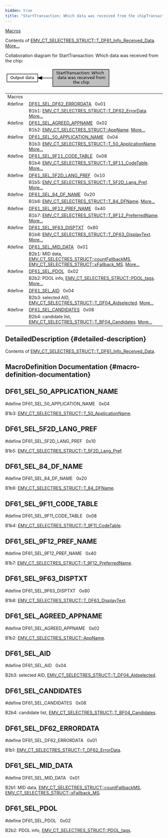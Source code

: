 ```yaml
---
hidden: true
title: "StartTransaction: Which data was received from the chipTransaction execution » Output data"
---
```


[Macros](#define-members)

Contents of <a href="group___a_d_k___t_r_x___e_x_e_c.md#ab08da8ecbb047104d0c58e6f0ea141ee">EMV_CT_SELECTRES_STRUCT::T_DF61_Info_Received_Data</a>. [More\...](#details)

Collaboration diagram for StartTransaction: Which data was received from the chip:

![](group___d_e_f___d_f61___s_e_l_e_c_t.png)

|  |  |
|----|----|
| Macros |  |
| #define  | [DF61_SEL_DF62_ERRORDATA](#gae16afced77441224b7e157570e996cc1)   0x01 |
|   | B1b1: <a href="group___a_d_k___t_r_x___e_x_e_c.md#ab039fd7178746c8616263dae202cde7b">EMV_CT_SELECTRES_STRUCT::T_DF62_ErrorData</a>. [More\...](#gae16afced77441224b7e157570e996cc1)<br/> |
| #define  | [DF61_SEL_AGREED_APPNAME](#ga2378e97de62fd2f6cea91be559d35f88)   0x02 |
|   | B1b2: <a href="group___a_d_k___t_r_x___e_x_e_c.md#a1a933985680b099e926e54086a602c12">EMV_CT_SELECTRES_STRUCT::AppName</a>. [More\...](#ga2378e97de62fd2f6cea91be559d35f88)<br/> |
| #define  | [DF61_SEL_50_APPLICATION_NAME](#ga2a136de4b885bf0efb99812105a2dbf9)   0x04 |
|   | B1b3: <a href="group___a_d_k___t_r_x___e_x_e_c.md#a9ceca12ea3832abf7776d72645b86686">EMV_CT_SELECTRES_STRUCT::T_50_ApplicationName</a>. [More\...](#ga2a136de4b885bf0efb99812105a2dbf9)<br/> |
| #define  | [DF61_SEL_9F11_CODE_TABLE](#ga6f2019836faeb7c75c5d00fe56a7aa78)   0x08 |
|   | B1b4: <a href="group___a_d_k___t_r_x___e_x_e_c.md#a77254a708d1c2d25bb365a8599c6789a">EMV_CT_SELECTRES_STRUCT::T_9F11_CodeTable</a>. [More\...](#ga6f2019836faeb7c75c5d00fe56a7aa78)<br/> |
| #define  | [DF61_SEL_5F2D_LANG_PREF](#gafcefbcbc00c29d564087846a0a82c51e)   0x10 |
|   | B1b5: <a href="group___a_d_k___t_r_x___e_x_e_c.md#ab78d27dc34487f922049e2708780f0b5">EMV_CT_SELECTRES_STRUCT::T_5F2D_Lang_Pref</a>. [More\...](#gafcefbcbc00c29d564087846a0a82c51e)<br/> |
| #define  | [DF61_SEL_84_DF_NAME](#gad8fc10e41c5b76dd2ce850889ee55740)   0x20 |
|   | B1b6: <a href="group___a_d_k___t_r_x___e_x_e_c.md#a461cb8e7a2ca9d6005f976b490a4bf9f">EMV_CT_SELECTRES_STRUCT::T_84_DFName</a>. [More\...](#gad8fc10e41c5b76dd2ce850889ee55740)<br/> |
| #define  | [DF61_SEL_9F12_PREF_NAME](#gaae585dbc65a76a43d4db141d251dd241)   0x40 |
|   | B1b7: <a href="group___a_d_k___t_r_x___e_x_e_c.md#a28ecfde503701d9121a947f569c269f5">EMV_CT_SELECTRES_STRUCT::T_9F12_PreferredName</a>. [More\...](#gaae585dbc65a76a43d4db141d251dd241)<br/> |
| #define  | [DF61_SEL_9F63_DISPTXT](#ga49f1c3ce5ba96754ae16bcdc63fc8a18)   0x80 |
|   | B1b8: <a href="group___a_d_k___t_r_x___e_x_e_c.md#a3f81899cf94ac8087ae118d0a74bd5a7">EMV_CT_SELECTRES_STRUCT::T_DF63_DisplayText</a>. [More\...](#ga49f1c3ce5ba96754ae16bcdc63fc8a18)<br/> |
| #define  | [DF61_SEL_MID_DATA](#gab5055a2e8156f9bc4d8046062b7cff34)   0x01 |
|   | B2b1: MID data, <a href="group___a_d_k___t_r_x___e_x_e_c.md#afc03bd4acdbf2ecf08cf25237e1c0672">EMV_CT_SELECTRES_STRUCT::countFallbackMS</a>, <a href="group___a_d_k___t_r_x___e_x_e_c.md#a0ce15f8ce270bd4f01e39c8c8dd5953b">EMV_CT_SELECTRES_STRUCT::xFallback_MS</a>. [More\...](#gab5055a2e8156f9bc4d8046062b7cff34)<br/> |
| #define  | [DF61_SEL_PDOL](#ga4af2dc6442c7ca54af02b6a86ad0d609)   0x02 |
|   | B2b2: PDOL info, <a href="group___a_d_k___t_r_x___e_x_e_c.md#af6254dc7c96cee5696e56da49cd643d7">EMV_CT_SELECTRES_STRUCT::PDOL_tags</a>. [More\...](#ga4af2dc6442c7ca54af02b6a86ad0d609)<br/> |
| #define  | [DF61_SEL_AID](#ga81ed11f4cb6d5283679be158b8ee9afe)   0x04 |
|   | B2b3: selected AID, <a href="group___a_d_k___t_r_x___e_x_e_c.md#ad8a8786ab1f6da49f730d02490857d10">EMV_CT_SELECTRES_STRUCT::T_DF04_Aidselected</a>. [More\...](#ga81ed11f4cb6d5283679be158b8ee9afe)<br/> |
| #define  | [DF61_SEL_CANDIDATES](#gaf3edcff6fa8fb5b900af301310f2a113)   0x08 |
|   | B2b4: candidate list, <a href="group___a_d_k___t_r_x___e_x_e_c.md#ad45fa4ce538993473540188bd35612b3">EMV_CT_SELECTRES_STRUCT::T_BF04_Candidates</a>. [More\...](#gaf3edcff6fa8fb5b900af301310f2a113)<br/> |

## DetailedDescription {#detailed-description}

Contents of <a href="group___a_d_k___t_r_x___e_x_e_c.md#ab08da8ecbb047104d0c58e6f0ea141ee">EMV_CT_SELECTRES_STRUCT::T_DF61_Info_Received_Data</a>.

## MacroDefinition Documentation {#macro-definition-documentation}

## DF61_SEL_50_APPLICATION_NAME <a href="#ga2a136de4b885bf0efb99812105a2dbf9" id="ga2a136de4b885bf0efb99812105a2dbf9"></a>

<p>#define DF61_SEL_50_APPLICATION_NAME   0x04</p>

B1b3: <a href="group___a_d_k___t_r_x___e_x_e_c.md#a9ceca12ea3832abf7776d72645b86686">EMV_CT_SELECTRES_STRUCT::T_50_ApplicationName</a>.

## DF61_SEL_5F2D_LANG_PREF <a href="#gafcefbcbc00c29d564087846a0a82c51e" id="gafcefbcbc00c29d564087846a0a82c51e"></a>

<p>#define DF61_SEL_5F2D_LANG_PREF   0x10</p>

B1b5: <a href="group___a_d_k___t_r_x___e_x_e_c.md#ab78d27dc34487f922049e2708780f0b5">EMV_CT_SELECTRES_STRUCT::T_5F2D_Lang_Pref</a>.

## DF61_SEL_84_DF_NAME <a href="#gad8fc10e41c5b76dd2ce850889ee55740" id="gad8fc10e41c5b76dd2ce850889ee55740"></a>

<p>#define DF61_SEL_84_DF_NAME   0x20</p>

B1b6: <a href="group___a_d_k___t_r_x___e_x_e_c.md#a461cb8e7a2ca9d6005f976b490a4bf9f">EMV_CT_SELECTRES_STRUCT::T_84_DFName</a>.

## DF61_SEL_9F11_CODE_TABLE <a href="#ga6f2019836faeb7c75c5d00fe56a7aa78" id="ga6f2019836faeb7c75c5d00fe56a7aa78"></a>

<p>#define DF61_SEL_9F11_CODE_TABLE   0x08</p>

B1b4: <a href="group___a_d_k___t_r_x___e_x_e_c.md#a77254a708d1c2d25bb365a8599c6789a">EMV_CT_SELECTRES_STRUCT::T_9F11_CodeTable</a>.

## DF61_SEL_9F12_PREF_NAME <a href="#gaae585dbc65a76a43d4db141d251dd241" id="gaae585dbc65a76a43d4db141d251dd241"></a>

<p>#define DF61_SEL_9F12_PREF_NAME   0x40</p>

B1b7: <a href="group___a_d_k___t_r_x___e_x_e_c.md#a28ecfde503701d9121a947f569c269f5">EMV_CT_SELECTRES_STRUCT::T_9F12_PreferredName</a>.

## DF61_SEL_9F63_DISPTXT <a href="#ga49f1c3ce5ba96754ae16bcdc63fc8a18" id="ga49f1c3ce5ba96754ae16bcdc63fc8a18"></a>

<p>#define DF61_SEL_9F63_DISPTXT   0x80</p>

B1b8: <a href="group___a_d_k___t_r_x___e_x_e_c.md#a3f81899cf94ac8087ae118d0a74bd5a7">EMV_CT_SELECTRES_STRUCT::T_DF63_DisplayText</a>.

## DF61_SEL_AGREED_APPNAME <a href="#ga2378e97de62fd2f6cea91be559d35f88" id="ga2378e97de62fd2f6cea91be559d35f88"></a>

<p>#define DF61_SEL_AGREED_APPNAME   0x02</p>

B1b2: <a href="group___a_d_k___t_r_x___e_x_e_c.md#a1a933985680b099e926e54086a602c12">EMV_CT_SELECTRES_STRUCT::AppName</a>.

## DF61_SEL_AID <a href="#ga81ed11f4cb6d5283679be158b8ee9afe" id="ga81ed11f4cb6d5283679be158b8ee9afe"></a>

<p>#define DF61_SEL_AID   0x04</p>

B2b3: selected AID, <a href="group___a_d_k___t_r_x___e_x_e_c.md#ad8a8786ab1f6da49f730d02490857d10">EMV_CT_SELECTRES_STRUCT::T_DF04_Aidselected</a>.

## DF61_SEL_CANDIDATES <a href="#gaf3edcff6fa8fb5b900af301310f2a113" id="gaf3edcff6fa8fb5b900af301310f2a113"></a>

<p>#define DF61_SEL_CANDIDATES   0x08</p>

B2b4: candidate list, <a href="group___a_d_k___t_r_x___e_x_e_c.md#ad45fa4ce538993473540188bd35612b3">EMV_CT_SELECTRES_STRUCT::T_BF04_Candidates</a>.

## DF61_SEL_DF62_ERRORDATA <a href="#gae16afced77441224b7e157570e996cc1" id="gae16afced77441224b7e157570e996cc1"></a>

<p>#define DF61_SEL_DF62_ERRORDATA   0x01</p>

B1b1: <a href="group___a_d_k___t_r_x___e_x_e_c.md#ab039fd7178746c8616263dae202cde7b">EMV_CT_SELECTRES_STRUCT::T_DF62_ErrorData</a>.

## DF61_SEL_MID_DATA <a href="#gab5055a2e8156f9bc4d8046062b7cff34" id="gab5055a2e8156f9bc4d8046062b7cff34"></a>

<p>#define DF61_SEL_MID_DATA   0x01</p>

B2b1: MID data, <a href="group___a_d_k___t_r_x___e_x_e_c.md#afc03bd4acdbf2ecf08cf25237e1c0672">EMV_CT_SELECTRES_STRUCT::countFallbackMS</a>, <a href="group___a_d_k___t_r_x___e_x_e_c.md#a0ce15f8ce270bd4f01e39c8c8dd5953b">EMV_CT_SELECTRES_STRUCT::xFallback_MS</a>.

## DF61_SEL_PDOL <a href="#ga4af2dc6442c7ca54af02b6a86ad0d609" id="ga4af2dc6442c7ca54af02b6a86ad0d609"></a>

<p>#define DF61_SEL_PDOL   0x02</p>

B2b2: PDOL info, <a href="group___a_d_k___t_r_x___e_x_e_c.md#af6254dc7c96cee5696e56da49cd643d7">EMV_CT_SELECTRES_STRUCT::PDOL_tags</a>.
